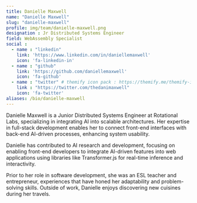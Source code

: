 ```yaml
---
title: Danielle Maxwell
name: "Danielle Maxwell"
slug: "danielle-maxwell"
profile: img/team/danielle-maxwell.png
designation : Jr Distributed Systems Engineer
field: WebAssembly Specialist
social :
  - name : "linkedin"
    link: 'https://www.linkedin.com/in/daniellemaxwell'
    icon: 'fa-linkedin-in'
  - name : "github"
    link: 'https://github.com/daniellemaxwell'
    icon: 'fa-github'
  - name : "twitter" # themify icon pack : https://themify.me/themify-icons
    link : "https://twitter.com/thedanimaxwell"
    icon: 'fa-twitter'
aliases: /bio/danielle-maxwell
---
```

Danielle Maxwell is a Junior Distributed Systems Engineer at Rotational Labs, specializing in integrating AI into scalable architectures. Her expertise in full-stack development enables her to connect front-end interfaces with back-end AI-driven processes, enhancing system usability. 

Danielle has contributed to AI research and development, focusing on enabling front-end developers to integrate AI-driven features into web applications using libraries like Transformer.js for real-time inference and interactivity. 

Prior to her role in software development, she was an ESL teacher and entrepreneur, experiences that have honed her adaptability and problem-solving skills. Outside of work, Danielle enjoys discovering new cuisines during her travels.  
